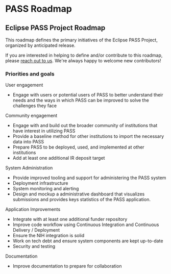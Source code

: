 # PASS Roadmap

## Eclipse PASS Project Roadmap

This roadmap defines the primary initiatives of the Eclipse PASS Project, organized by anticipated release.

If you are interested in helping to define and/or contribute to this roadmap, please [reach out to us](mailto:PASS-help@jhu.edu). We're always happy to welcome new contributors!



### Priorities and goals

User engagement

* Engage with users or potential users of PASS to better understand their needs and the ways in which PASS can be improved to solve the challenges they face

Community engagement

* Engage with and build out the broader community of institutions that have interest in utilizing PASS
* Provide a baseline method for other institutions to import the necessary data into PASS
* Prepare PASS to be deployed, used, and implemented at other institutions
* Add at least one additional IR deposit target

System Administration

* Provide improved tooling and support for administering the PASS system
* Deployment infrastructure
* System monitoring and alerting
* Design and mockup a administrative dashboard that visualizes submissions and provides keys statistics of the PASS application.

Application Improvements

* Integrate with at least one additional funder repository
* Improve code workflow using Continuous Integration and Continuous Delivery / Deployment
* Ensure the NIH integration is solid
* Work on tech debt and ensure system components are kept up-to-date
* Security and testing

Documentation

* Improve documentation to prepare for collaboration
